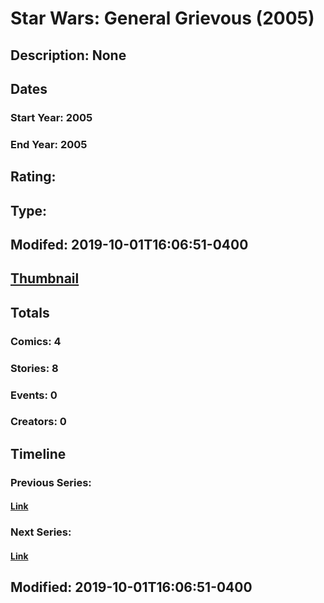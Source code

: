 # Star Wars: General Grievous (2005)
## Description: None
## Dates
### Start Year: 2005
### End Year: 2005
## Rating: 
## Type: 
## Modifed: 2019-10-01T16:06:51-0400
## [Thumbnail](http://i.annihil.us/u/prod/marvel/i/mg/1/50/5d937991b7723.jpg)
## Totals
### Comics: 4
### Stories: 8
### Events: 0
### Creators: 0
## Timeline
### Previous Series: 
#### [Link]()
### Next Series: 
#### [Link]()
## Modified: 2019-10-01T16:06:51-0400